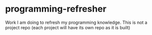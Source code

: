 # programming-refresher
Work I am doing to refresh my programming knowledge.  This is not a project repo (each project will have its own repo as it is built)
